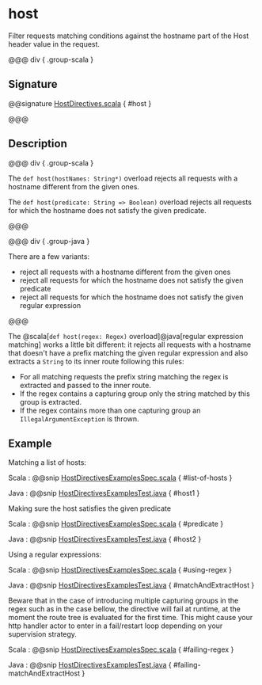 # host

Filter requests matching conditions against the hostname part of the Host header value
in the request.

@@@ div { .group-scala }

## Signature

@@signature [HostDirectives.scala](/akka-http/src/main/scala/akka/http/scaladsl/server/directives/HostDirectives.scala) { #host }

@@@

## Description

@@@ div { .group-scala }

The `def host(hostNames: String*)` overload rejects all requests with a hostname different from the given ones.

The `def host(predicate: String => Boolean)` overload rejects all requests for which the hostname does
not satisfy the given predicate.

@@@

@@@ div { .group-java }

There are a few variants:

 * reject all requests with a hostname different from the given ones
 * reject all requests for which the hostname does not satisfy the given predicate
 * reject all requests for which the hostname does not satisfy the given regular expression

@@@

The @scala[`def host(regex: Regex)` overload]@java[regular expression matching] works a little bit different: it rejects all requests with a hostname
that doesn't have a prefix matching the given regular expression and also extracts a `String` to its
inner route following this rules:

>
 * For all matching requests the prefix string matching the regex is extracted and passed to the inner route.
 * If the regex contains a capturing group only the string matched by this group is extracted.
 * If the regex contains more than one capturing group an `IllegalArgumentException` is thrown.

## Example

Matching a list of hosts:

Scala
:  @@snip [HostDirectivesExamplesSpec.scala](/docs/src/test/scala/docs/http/scaladsl/server/directives/HostDirectivesExamplesSpec.scala) { #list-of-hosts }

Java
:  @@snip [HostDirectivesExamplesTest.java](/docs/src/test/java/docs/http/javadsl/server/directives/HostDirectivesExamplesTest.java) { #host1 }

Making sure the host satisfies the given predicate

Scala
:  @@snip [HostDirectivesExamplesSpec.scala](/docs/src/test/scala/docs/http/scaladsl/server/directives/HostDirectivesExamplesSpec.scala) { #predicate }

Java
:  @@snip [HostDirectivesExamplesTest.java](/docs/src/test/java/docs/http/javadsl/server/directives/HostDirectivesExamplesTest.java) { #host2 }

Using a regular expressions:

Scala
:  @@snip [HostDirectivesExamplesSpec.scala](/docs/src/test/scala/docs/http/scaladsl/server/directives/HostDirectivesExamplesSpec.scala) { #using-regex }

Java
:  @@snip [HostDirectivesExamplesTest.java](/docs/src/test/java/docs/http/javadsl/server/directives/HostDirectivesExamplesTest.java) { #matchAndExtractHost }

Beware that in the case of introducing multiple capturing groups in the regex such as in the case bellow, the
directive will fail at runtime, at the moment the route tree is evaluated for the first time. This might cause
your http handler actor to enter in a fail/restart loop depending on your supervision strategy.

Scala
:  @@snip [HostDirectivesExamplesSpec.scala](/docs/src/test/scala/docs/http/scaladsl/server/directives/HostDirectivesExamplesSpec.scala) { #failing-regex }

Java
:  @@snip [HostDirectivesExamplesTest.java](/docs/src/test/java/docs/http/javadsl/server/directives/HostDirectivesExamplesTest.java) { #failing-matchAndExtractHost }
